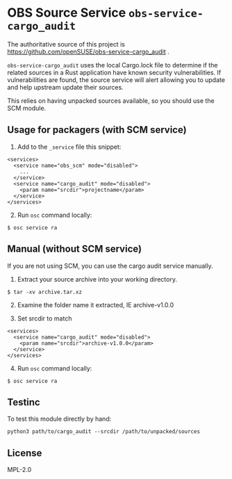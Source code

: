 # OBS Source Service `obs-service-cargo_audit`

The authoritative source of this project is https://github.com/openSUSE/obs-service-cargo_audit .

`obs-service-cargo_audit` uses the local Cargo.lock file to determine if the related sources in
a Rust application have known security vulnerabilities. If vulnerabilities are found, the source
service will alert allowing you to update and help upstream update their sources.

This relies on having unpacked sources available, so you should use the SCM module.

## Usage for packagers (with SCM service)

1. Add to the `_service` file this snippet:

```
<services>
  <service name="obs_scm" mode="disabled">
    ...
  </service>
  <service name="cargo_audit" mode="disabled">
    <param name="srcdir">projectname</param>
  </service>
</services>
```

2. Run `osc` command locally:

```
$ osc service ra
```

## Manual (without SCM service)

If you are not using SCM, you can use the cargo audit service manually.

1. Extract your source archive into your working directory.

```
$ tar -xv archive.tar.xz
```

2. Examine the folder name it extracted, IE archive-v1.0.0

3. Set srcdir to match

```
<services>
  <service name="cargo_audit" mode="disabled">
    <param name="srcdir">archive-v1.0.0</param>
  </service>
</services>
```

4. Run `osc` command locally:

```
$ osc service ra
```

## Testinc

To test this module directly by hand:

```
python3 path/to/cargo_audit --srcdir /path/to/unpacked/sources
```

## License

MPL-2.0

